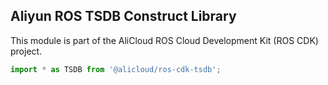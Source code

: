 ## Aliyun ROS TSDB Construct Library

This module is part of the AliCloud ROS Cloud Development Kit (ROS CDK) project.

```ts
import * as TSDB from '@alicloud/ros-cdk-tsdb';
```